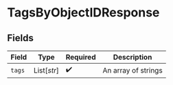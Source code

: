 # TagsByObjectIDResponse


## Fields

| Field               | Type                | Required            | Description         |
| ------------------- | ------------------- | ------------------- | ------------------- |
| `tags`              | List[*str*]         | :heavy_check_mark:  | An array of strings |